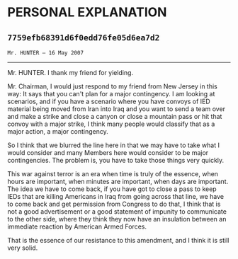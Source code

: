 # PERSONAL EXPLANATION
## `7759efb68391d6f0edd76fe05d6ea7d2`
`Mr. HUNTER — 16 May 2007`

---


Mr. HUNTER. I thank my friend for yielding.

Mr. Chairman, I would just respond to my friend from New Jersey in 
this way: It says that you can't plan for a major contingency. I am 
looking at scenarios, and if you have a scenario where you have convoys 
of IED material being moved from Iran into Iraq and you want to send a 
team over and make a strike and close a canyon or close a mountain pass 
or hit that convoy with a major strike, I think many people would 
classify that as a major action, a major contingency.



So I think that we blurred the line here in that we may have to take 
what I would consider and many Members here would consider to be major 
contingencies. The problem is, you have to take those things very 
quickly.

This war against terror is an era when time is truly of the essence, 
when hours are important, when minutes are important, when days are 
important. The idea we have to come back, if you have got to close a 
pass to keep IEDs that are killing Americans in Iraq from going across 
that line, we have to come back and get permission from Congress to do 
that, I think that is not a good advertisement or a good statement of 
impunity to communicate to the other side, where they think they now 
have an insulation between an immediate reaction by American Armed 
Forces.

That is the essence of our resistance to this amendment, and I think 
it is still very solid.